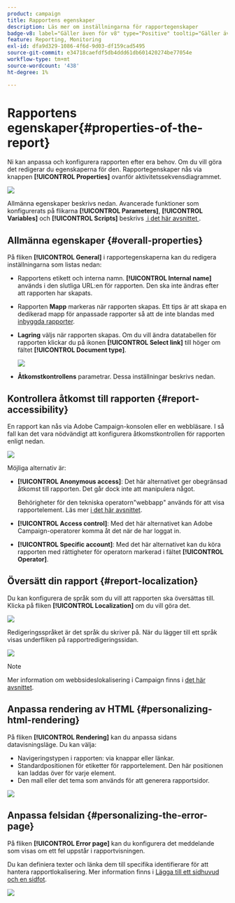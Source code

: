 ```yaml
---
product: campaign
title: Rapportens egenskaper
description: Läs mer om inställningarna för rapportegenskaper
badge-v8: label="Gäller även för v8" type="Positive" tooltip="Gäller även Campaign v8"
feature: Reporting, Monitoring
exl-id: dfa9d329-1086-4f6d-9d03-df159cad5495
source-git-commit: e34718caefdf5db4ddd61db601420274be77054e
workflow-type: tm+mt
source-wordcount: '438'
ht-degree: 1%

---
```


# Rapportens egenskaper{#properties-of-the-report}



Ni kan anpassa och konfigurera rapporten efter era behov. Om du vill göra det redigerar du egenskaperna för den. Rapportegenskaper nås via knappen **[!UICONTROL Properties]** ovanför aktivitetssekvensdiagrammet.

![](assets/s_ncs_advuser_report_properties_01.png)

Allmänna egenskaper beskrivs nedan. Avancerade funktioner som konfigurerats på flikarna **[!UICONTROL Parameters]**, **[!UICONTROL Variables]** och **[!UICONTROL Scripts]** beskrivs [&#x200B; i det här avsnittet &#x200B;](../../reporting/using/advanced-functionalities.md).

## Allmänna egenskaper {#overall-properties}

På fliken **[!UICONTROL General]** i rapportegenskaperna kan du redigera inställningarna som listas nedan:

* Rapportens etikett och interna namn. **[!UICONTROL Internal name]** används i den slutliga URL:en för rapporten. Den ska inte ändras efter att rapporten har skapats.

* Rapporten **Mapp** markeras när rapporten skapas. Ett tips är att skapa en dedikerad mapp för anpassade rapporter så att de inte blandas med [inbyggda rapporter](../../reporting/using/about-campaign-built-in-reports.md).

* **Lagring** väljs när rapporten skapas. Om du vill ändra datatabellen för rapporten klickar du på ikonen **[!UICONTROL Select link]** till höger om fältet **[!UICONTROL Document type]**.

  ![](assets/s_ncs_advuser_report_properties_02.png)

* **Åtkomstkontrollens** parametrar. Dessa inställningar beskrivs nedan.

## Kontrollera åtkomst till rapporten {#report-accessibility}

En rapport kan nås via Adobe Campaign-konsolen eller en webbläsare. I så fall kan det vara nödvändigt att konfigurera åtkomstkontrollen för rapporten enligt nedan.

![](assets/s_ncs_advuser_report_properties_02b.png)

Möjliga alternativ är:

* **[!UICONTROL Anonymous access]**: Det här alternativet ger obegränsad åtkomst till rapporten. Det går dock inte att manipulera något.

  Behörigheter för den tekniska operatorn&quot;webbapp&quot; används för att visa rapportelement. Läs mer [i det här avsnittet](../../platform/using/access-management-operators.md).

* **[!UICONTROL Access control]**: Med det här alternativet kan Adobe Campaign-operatorer komma åt det när de har loggat in.
* **[!UICONTROL Specific account]**: Med det här alternativet kan du köra rapporten med rättigheter för operatorn markerad i fältet **[!UICONTROL Operator]**.

## Översätt din rapport {#report-localization}

Du kan konfigurera de språk som du vill att rapporten ska översättas till. Klicka på fliken **[!UICONTROL Localization]** om du vill göra det.

![](assets/s_ncs_advuser_report_properties_06.png)

Redigeringsspråket är det språk du skriver på. När du lägger till ett språk visas underfliken på rapportredigeringssidan.

![](assets/s_ncs_advuser_report_properties_05a.png)

>[!NOTE]
>
>Mer information om webbsideslokalisering i Campaign finns i [det här avsnittet](../../web/using/translating-a-web-form.md).

## Anpassa rendering av HTML {#personalizing-html-rendering}

På fliken **[!UICONTROL Rendering]** kan du anpassa sidans datavisningsläge. Du kan välja:

* Navigeringstypen i rapporten: via knappar eller länkar.
* Standardpositionen för etiketter för rapportelement. Den här positionen kan laddas över för varje element.
* Den mall eller det tema som används för att generera rapportsidor.

![](assets/s_ncs_advuser_report_properties_08.png)

## Anpassa felsidan {#personalizing-the-error-page}

På fliken **[!UICONTROL Error page]** kan du konfigurera det meddelande som visas om ett fel uppstår i rapportvisningen.

Du kan definiera texter och länka dem till specifika identifierare för att hantera rapportlokalisering. Mer information finns i [Lägga till ett sidhuvud och en sidfot](../../reporting/using/element-layout.md#adding-a-header-and-a-footer).

![](assets/s_ncs_advuser_report_properties_11.png)

